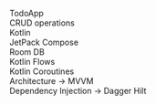 TodoApp<br/>
CRUD operations<br/>
Kotlin<br/>
JetPack Compose<br/>
Room DB<br/>
Kotlin Flows<br/>
Kotlin Coroutines<br/>
Architecture -> MVVM<br/>
Dependency Injection -> Dagger Hilt

